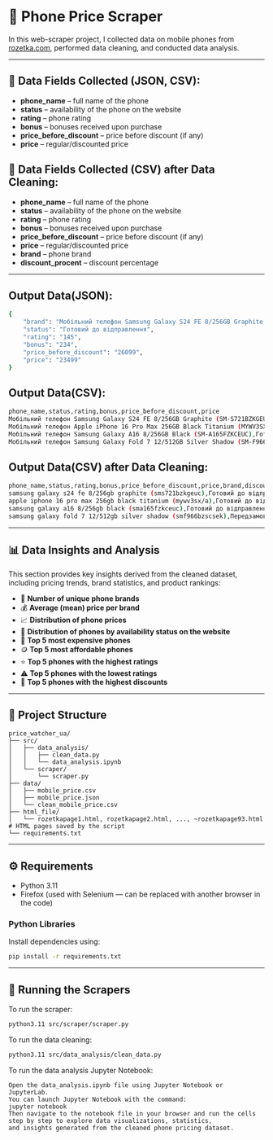 # 📱 Phone Price Scraper                                                                     
In this web-scraper project, I collected data on mobile phones from [rozetka.com](https://rozetka.com.ua/ua/mobile-phones/c80003/), performed data cleaning, and conducted data analysis.

---

## 📄 Data Fields Collected (JSON, CSV):
- **phone_name** – full name of the phone  
- **status** – availability of the phone on the website  
- **rating** – phone rating  
- **bonus** – bonuses received upon purchase  
- **price_before_discount** – price before discount (if any)  
- **price** – regular/discounted price  

## 📄 Data Fields Collected (CSV) after Data Cleaning:
- **phone_name** – full name of the phone  
- **status** – availability of the phone on the website  
- **rating** – phone rating  
- **bonus** – bonuses received upon purchase  
- **price_before_discount** – price before discount (if any)  
- **price** – regular/discounted price  
- **brand** – phone brand  
- **discount_procent** – discount percentage  

---

## Output Data(JSON):
```bash
{
    "brand": "Мобільний телефон Samsung Galaxy S24 FE 8/256GB Graphite (SM-S721BZKGEUC)",
    "status": "Готовий до відправлення",
    "rating": "145",
    "bonus": "234",
    "price_before_discount": "26099",
    "price": "23499"
}
```

## Output Data(CSV):
```bash
phone_name,status,rating,bonus,price_before_discount,price                                                                                                                                                                                
Мобільний телефон Samsung Galaxy S24 FE 8/256GB Graphite (SM-S721BZKGEUC),Готовий до відправлення,145,234,26099,23499
Мобільний телефон Apple iPhone 16 Pro Max 256GB Black Titanium (MYWV3SX/A),Готовий до відправлення,128,627,67999,62799
Мобільний телефон Samsung Galaxy A16 8/256GB Black (SM-A165FZKCEUC),Готовий до відправлення,137,73,8499,7399
Мобільний телефон Samsung Galaxy Fold 7 12/512GB Silver Shadow (SM-F966BZSCSEK),Передзамовлення,1,849,89999,84999
```

## Output Data(CSV) after Data Cleaning:
```bash
phone_name,status,rating,bonus,price_before_discount,price,brand,discount_procent                                                                                                                                                          
samsung galaxy s24 fe 8/256gb graphite (sms721bzkgeuc),Готовий до відправлення,145,234,26099,23499,samsung,10
apple iphone 16 pro max 256gb black titanium (mywv3sx/a),Готовий до відправлення,128,627,67999,62799,apple,8
samsung galaxy a16 8/256gb black (sma165fzkceuc),Готовий до відправлення,137,73,8499,7399,samsung,13
samsung galaxy fold 7 12/512gb silver shadow (smf966bzscsek),Передзамовлення,1,849,89999,84999,samsung,6
```

---

## 📊 Data Insights and Analysis
This section provides key insights derived from the cleaned dataset, including pricing trends, brand statistics, and product rankings:
- 🔢 **Number of unique phone brands**
- 💰 **Average (mean) price per brand**
- 📈 **Distribution of phone prices**
- 🏪 **Distribution of phones by availability status on the website**
- 💎 **Top 5 most expensive phones**
- 🪙 **Top 5 most affordable phones**
- ⭐ **Top 5 phones with the highest ratings**
- ⚠️ **Top 5 phones with the lowest ratings**
- 🔻 **Top 5 phones with the highest discounts**

---

## 📁 Project Structure
```text
price_watcher_ua/
├── src/
│   ├── data_analysis/
│   │   ├── clean_data.py
│   │   └── data_analysis.ipynb
│   └── scraper/
│       └── scraper.py
├── data/
│   ├── mobile_price.csv
│   ├── mobile_price.json
│   └── clean_mobile_price.csv
├── html_file/
│   └── rozetkapage1.html, rozetkapage2.html, ..., ~rozetkapage93.html  # HTML pages saved by the script
└── requirements.txt
```

---

## ⚙️ Requirements
- Python 3.11  
- Firefox (used with Selenium — can be replaced with another browser in the code)

### Python Libraries
Install dependencies using:
```bash
pip install -r requirements.txt
```

---

## 🚀 Running the Scrapers
To run the scraper:
```bash
python3.11 src/scraper/scraper.py
```
To run the data cleaning:
```bash
python3.11 src/data_analysis/clean_data.py
```
To run the data analysis Jupyter Notebook:
```text
Open the data_analysis.ipynb file using Jupyter Notebook or JupyterLab. 
You can launch Jupyter Notebook with the command:
jupyter notebook
Then navigate to the notebook file in your browser and run the cells step by step to explore data visualizations, statistics,
and insights generated from the cleaned phone pricing dataset.
```
